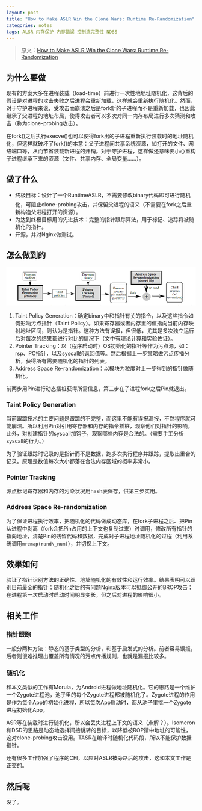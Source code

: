 ```yaml
---
layout: post
title: "How to Make ASLR Win the Clone Wars: Runtime Re-Randomization"
categories: notes
tags: ALSR 内存保护 内存错误 控制流完整性 NDSS 
---
```


> 原文：[How to Make ASLR Win the Clone Wars: Runtime Re-Randomization][src] 

[src]: http://www.cc.gatech.edu/~klu38/publications/runtimeaslr-ndss16.pdf

## 为什么要做
现有的方案大多在进程装载（load-time）前进行一次性地地址随机化，这背后的假设是对进程的攻击失败之后进程会重新加载，这样就会重新执行随机化。然而，对于守护进程来说，受攻击而崩溃之后是fork新的子进程而不是重新加载，也因此继承了父进程的地址布局，使得攻击者可以多次对同一内存布局进行多次猜测和攻击（称为clone-probing攻击）。

在fork()之后执行execve()也可以使得fork出的子进程重新执行装载时的地址随机化，但这样就破坏了fork()的本意：父子进程间共享系统资源，如打开的文件、网络端口等，从而节省装载新进程的开销。对于守护进程，这样做还意味要小心重构子进程继承下来的资源（文件、共享内存、全局变量……）。


## 做了什么
* 终极目标：设计了一个RuntimeASLR，不需要修改binary代码即可进行随机化，可阻止clone-probing攻击，并保留父进程的语义（不需要在fork之后重新构造父进程打开的资源）。
* 为达到终极目标用的先进技术：完整的指针跟踪算法，用于标记、追踪将被随机化的指针。
* 开源，并对Nginx做测试。

## 怎么做到的
![Overview of RuntimeASLR's architecture](../images/runtime-aslr.png)
1. Taint Policy Generation：确定binary中和指针有关的指令，以及这些指令如何影响污点指针（Taint Policy）。如果寄存器或者内存里的值指向当前内存映射地址区间，则认为是指针。这种方法有误报，但很低，尤其是多次独立运行后对每次的结果都进行对比的情况下（文中有理论计算和实验佐证）。
2. Pointer Tracking：以（程序启动时）OS初始化的指针等作为污点源，如：rsp、PC指针，以及syscall的返回值等。然后根据上一步策略做污点传播分析，获得所有需要随机化的指针的列表。
3. Address Space Re-randomization：以模块为粒度对上一步得到的指针做随机化。

前两步用Pin进行动态插桩获得所需信息，第三步在子进程fork之后Pin就退出。

### Taint Policy Generation
当前跟踪技术的主要问题是跟踪的不完整，而这里不能有误报漏报，不然程序就可能崩溃。所以利用Pin对引用寄存器和内存的指令插桩，观察他们对指针的影响。此外，对创建指针的syscall加钩子，观察哪些内存是合法的。（需要手工分析syscall的行为。）

为了验证跟踪时记录的是指针而不是数据，跑多次执行程序并跟踪，提取出重合的记录。原理是数值每次大小都落在合法内存区域的概率非常小。

### Pointer Tracking
源点标记寄存器和内存的污染状况用hash表保存，供第三步实用。

### Address Space Re-randomization
为了保证进程执行效率，把随机化的代码做成动态库，在fork子进程之后、把Pin从进程中剥离（fork会把Pin占用的上下文也复制过来）时调用，修改所有指针的指向地址，清楚Pin的残留代码和数据，完成对子进程地址随机化的过程（利用系统调用`mremap(rand\_num)`），并切换上下文。

## 效果如何
验证了指针识别方法的正确性、地址随机化的有效性和运行效率。结果表明可以识别目前最全的指针；随机化之后的有问题Nginx版本可以抵御公开的BROP攻击；在进程第一次启动时启动时间明显变长，但之后对进程的影响很小。

## 相关工作
### 指针跟踪
一般分两种方法：静态的基于类型的分析，和基于启发式的分析。前者容易误报，后者则很难推理出覆盖所有情况的污点传播规则，也就是漏报比较多。

### 随机化
和本文类似的工作有Morula，为Android进程做地址随机化。它的思路是一个维护一个Zygote进程池，池子里的每个Zygote进程都被随机化了。Zygote进程的作用是作为每个App的初始化进程，所以每次App启动时，都从池子里挑一个Zygote进程初始化App。

ASR等在装载时进行随机化，所以会丢失进程上下文的语义（点解？）。Isomeron和DSD的思路是动态地选择间接跳转的目标，以降低被ROP猜中地址的可能性，这对clone-probing攻击没用。TASR在编译时随机化代码段，所以不能保护数据指针。

还有很多工作加强了程序的CFI，以应对ASLR被旁路后的攻击，这和本文工作是正交的。

## 然后呢

没了。